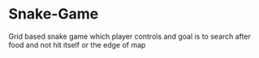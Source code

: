 # Snake-Game
Grid based snake game which player controls and goal is to search after food and not hit itself or the edge of map
